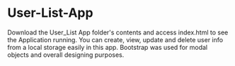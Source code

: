# User-List-App
Download the User_List App folder's contents and access index.html to see the Application running. You can create, view, update and delete user info from a local storage easily in this app. Bootstrap was used for modal objects and overall designing purposes.
